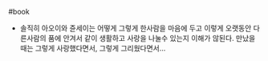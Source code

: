 #book 
- 솔직히 아오이와 쥰세이는 어떻게 그렇게 한사람을 마음에 두고 이렇게 오랫동안 다른사람의 품에 안겨서 같이 생활하고 사랑을 나눌수 있는지 이해가 않된다. 만났을때는 그렇게 사랑했다면서, 그렇게 그리웠다면서...
